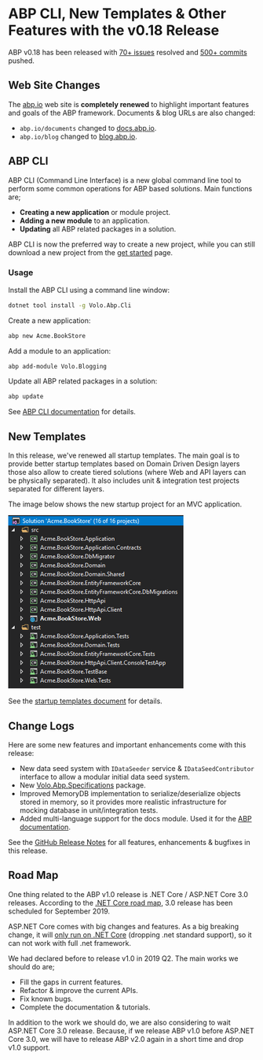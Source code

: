 # ABP CLI, New Templates & Other Features with the v0.18 Release

ABP v0.18 has been released with [70+ issues](https://github.com/abpframework/abp/milestone/16?closed=1) resolved and [500+ commits](https://github.com/abpframework/abp/compare/0.17.0.0...0.18.0) pushed.

## Web Site Changes

The [abp.io](https://abp.io) web site is **completely renewed** to highlight important features and goals of the ABP framework. Documents & blog URLs are also changed:

- `abp.io/documents` changed to [docs.abp.io](https://docs.abp.io).
- `abp.io/blog` changed to [blog.abp.io](https://blog.abp.io).

## ABP CLI

ABP CLI (Command Line Interface) is a new global command line tool to perform some common operations for ABP based solutions. Main functions are;

* **Creating a new application** or module project.
* **Adding a new module** to an application.
* **Updating** all ABP related packages in a solution.

ABP CLI is now the preferred way to create a new project, while you can still download a new project from the [get started](https://abp.io/get-started) page.

### Usage

Install the ABP CLI using a command line window:

````bash
dotnet tool install -g Volo.Abp.Cli
````

Create a new application:

````bash
abp new Acme.BookStore
````

Add a module to an application:

````bash
abp add-module Volo.Blogging
````

Update all ABP related packages in a solution:

````bash
abp update
````

See [ABP CLI documentation](https://docs.abp.io/en/abp/latest/CLI) for details.

## New Templates

In this release, we've renewed all startup templates. The main goal is to provide better startup templates based on Domain Driven Design layers those also allow to create tiered solutions (where Web and API layers can be physically separated). It also includes unit & integration test projects separated for different layers.

The image below shows the new startup project for an MVC application.

![mvc-template-solution](mvc-template-solution.png)

See the [startup templates document](https://docs.abp.io/en/abp/latest/Startup-Templates/Index) for details.

## Change Logs

Here are some new features and important enhancements come with this release:

* New data seed system with `IDataSeeder` service & `IDataSeedContributor` interface to allow a modular initial data seed system.
* New [Volo.Abp.Specifications](https://www.nuget.org/packages/Volo.Abp.Specifications) package.
* Improved MemoryDB implementation to serialize/deserialize objects stored in memory, so it provides more realistic infrastructure for mocking database in unit/integration tests.
* Added multi-language support for the docs module. Used it for the [ABP documentation](https://docs.abp.ip).

See the [GitHub Release Notes](https://github.com/abpframework/abp/releases/tag/0.18.0) for all features, enhancements & bugfixes in this release.

## Road Map

One thing related to the ABP v1.0 release is .NET Core / ASP.NET Core 3.0 releases. According to the [.NET Core road map](https://github.com/dotnet/core/blob/master/roadmap.md), 3.0 release has been scheduled for September 2019.

ASP.NET Core comes with big changes and features. As a big breaking change, it will [only run on .NET Core](https://github.com/aspnet/Announcements/issues/324) (dropping .net standard support), so it can not work with full .net framework.

We had declared before to release v1.0 in 2019 Q2. The main works we should do are;

* Fill the gaps in current features.
* Refactor & improve the current APIs.
* Fix known bugs.
* Complete the documentation & tutorials.

In addition to the work we should do, we are also considering to wait ASP.NET Core 3.0 release. Because, if we release ABP v1.0 before ASP.NET Core 3.0, we will have to release ABP v2.0 again in a short time and drop v1.0 support.
